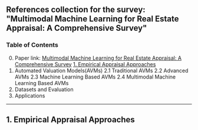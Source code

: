 References collection for the survey: "Multimodal Machine Learning for Real Estate Appraisal: A Comprehensive Survey"
---
### **Table of Contents**
0. Paper link: [Multimodal Machine Learning for Real Estate Appraisal: A Comprehensive Survey](https://link.springer.com/chapter/10.1007/978-981-96-8183-9_26)
[1. Empirical Appraisal Approaches](#1-empirical-appraisal-approaches)
2. Automated Valuation Models(AVMs)
   2.1 Traditional AVMs
   2.2 Advanced AVMs
   2.3 Machine Learning Based AVMs
   2.4 Multimodal Machine Learning Based AVMs
4. Datasets and Evaluation
5. Applications
---
## 1. Empirical Appraisal Approaches


